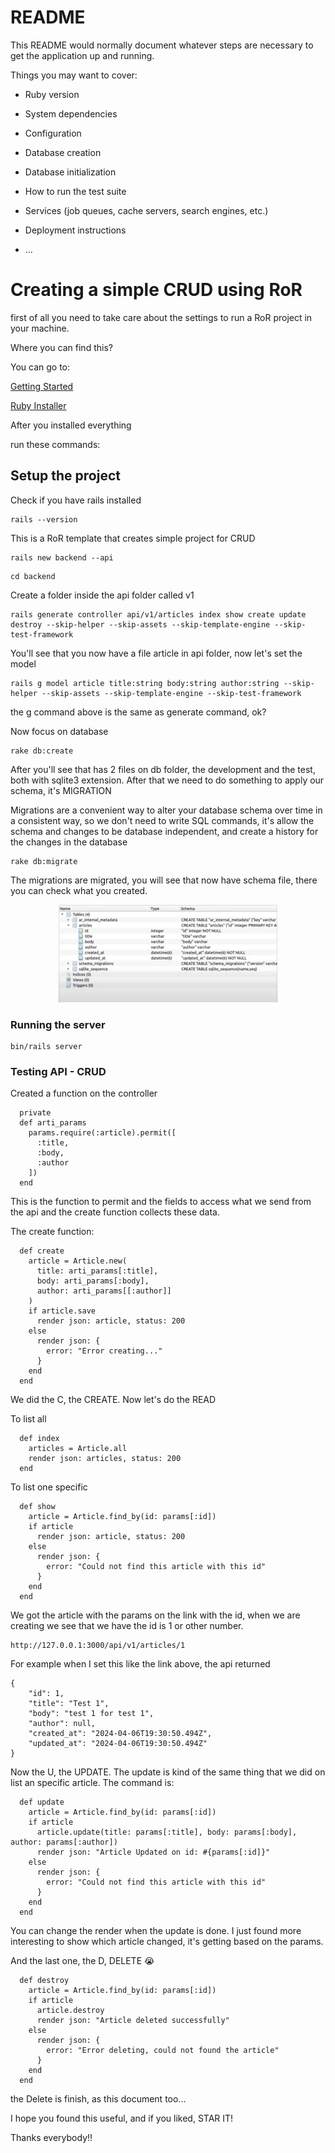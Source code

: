 # README

This README would normally document whatever steps are necessary to get the
application up and running.

Things you may want to cover:

* Ruby version

* System dependencies

* Configuration

* Database creation

* Database initialization

* How to run the test suite

* Services (job queues, cache servers, search engines, etc.)

* Deployment instructions

* ...


# Creating a simple CRUD using RoR

first of all you need to take care about the settings to run a RoR project in your machine. 

Where you can find this?

You can go to: 

[Getting Started](https://guides.rubyonrails.org/v5.0/getting_started.html)

[Ruby Installer](https://rubyinstaller.org/downloads/)


After you installed everything

run these commands:

## Setup the project

Check if you have rails installed
```
rails --version
```

This is a RoR template that creates simple project for CRUD
```
rails new backend --api
```


```
cd backend
```

Create a folder inside the api folder called v1
```
rails generate controller api/v1/articles index show create update destroy --skip-helper --skip-assets --skip-template-engine --skip-test-framework
```

You'll see that you now have a file article in api folder, now let's set the model
```
rails g model article title:string body:string author:string --skip-helper --skip-assets --skip-template-engine --skip-test-framework
```

the g command above is the same as generate command, ok? 


Now focus on database
```
rake db:create
```

After you'll see that has 2 files on db folder, the development and the test, both with sqlite3 extension. After that we need to do something to apply our schema, it's MIGRATION

Migrations are a convenient way to alter your database schema over time in a consistent way, so we don't need to write SQL commands, it's allow the schema and changes to be database independent, and create a history for the changes in the database
```
rake db:migrate
```

The migrations are migrated, you will see that now have schema file, there you can check what you created.

<p align="center">
  <img src="read-images/table.png" width="350" alt="Table Image">
</p>

### Running the server
```
bin/rails server
```

### Testing API - CRUD

Created a function on the controller 

```
  private
  def arti_params
    params.require(:article).permit([
      :title,
      :body,
      :author
    ])
  end
```
This is the function to permit and the fields to access what we send from the api and the create function collects these data.

The create function:
```
  def create
    article = Article.new(
      title: arti_params[:title],
      body: arti_params[:body],
      author: arti_params[[:author]]
    )
    if article.save
      render json: article, status: 200
    else
      render json: {
        error: "Error creating..."
      }
    end
  end
```

We did the C, the CREATE. Now let's do the READ

To list all
```
  def index
    articles = Article.all
    render json: articles, status: 200
  end
```

To list one specific
```
  def show
    article = Article.find_by(id: params[:id])
    if article
      render json: article, status: 200
    else
      render json: {
        error: "Could not find this article with this id"
      }
    end
  end
```

We got the article with the params on the link with the id, when we are creating we see that we have the id is 1 or other number.

```
http://127.0.0.1:3000/api/v1/articles/1
```
For example when I set this like the link above, the api returned

```
{
    "id": 1,
    "title": "Test 1",
    "body": "test 1 for test 1",
    "author": null,
    "created_at": "2024-04-06T19:30:50.494Z",
    "updated_at": "2024-04-06T19:30:50.494Z"
}
```

Now the U, the UPDATE. The update is kind of the same thing that we did on list an specific article.
The command is:
```
  def update
    article = Article.find_by(id: params[:id])
    if article
      article.update(title: params[:title], body: params[:body], author: params[:author])
      render json: "Article Updated on id: #{params[:id]}"
    else
      render json: {
        error: "Could not find this article with this id"
      }
    end
  end
```

You can change the render when the update is done. I just found more interesting to show which article changed, it's getting based on the params.

And the last one, the D, DELETE 😭

```
  def destroy
    article = Article.find_by(id: params[:id])
    if article
      article.destroy
      render json: "Article deleted successfully"
    else
      render json: {
        error: "Error deleting, could not found the article"
      }
    end
  end
```

the Delete is finish, as this document too...

I hope you found this useful, and if you liked, STAR IT!

Thanks everybody!!


